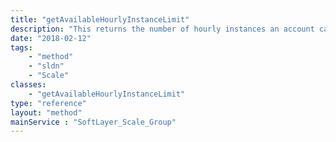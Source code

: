 ```yaml
---
title: "getAvailableHourlyInstanceLimit"
description: "This returns the number of hourly instances an account can add from this point. It is essentially the same as [[SoftLayer_Account/hourlyInstanceLimit|hourlyInstanceLimit]] minus existing hourly instances and ones spoken for as part of a scaling group (as determined by the group's maximum). This number can be used to help determine a maximum member count for a new group to ensure it won't go over the account limit. This can return a negative value if the current hourly instance count combined with the unused-but-possible count (based on other scale group maximums) is over the limit. "
date: "2018-02-12"
tags:
    - "method"
    - "sldn"
    - "Scale"
classes:
    - "getAvailableHourlyInstanceLimit"
type: "reference"
layout: "method"
mainService : "SoftLayer_Scale_Group"
---
```

